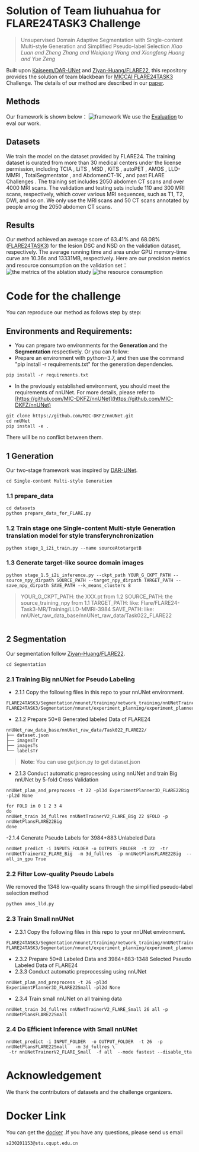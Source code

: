 ﻿#  Solution of Team liuhuahua for FLARE24TASK3 Challenge

>Unsupervised Domain Adaptive Segmentation with Single-content Multi-style Generation and Simplified Pseudo-label Selection
_Xiao Luan and Zheng Zhang and Weiqiang Wang and Xiongfeng Huang and Yue Zeng_

Built upon [Kaiseem/DAR-UNet](https://github.com/Kaiseem/DAR-UNet) and [Ziyan-Huang/FLARE22](https://github.com/Ziyan-Huang/FLARE22), this repository provides the solution of team blackbean for [MICCAI FLARE24TASK3](https://www.codabench.org/competitions/2296/) Challenge. The details of our method are described in our [paper](https://openreview.net/forum?id=705SUzdm3p).


## Methods

Our framework is shown below：
![framework]()
We use the [Evaluation](https://github.com/JunMa11/FLARE/tree/main/FLARE22/Evaluation) to eval our work.
## Datasets

We train the model on the dataset provided by FLARE24.
The training dataset is curated from more than 30 medical centers under the license permission, including TCIA , LiTS , MSD , KiTS , autoPET , AMOS , LLD-MMRI , TotalSegmentator , and AbdomenCT-1K , and past FLARE Challenges . The training set includes 2050 abdomen CT scans and over 4000 MRI scans. The validation and testing sets include 110 and 300 MRI scans, respectively, which cover various MRI sequences, such as T1, T2, DWI, and so on.
We only use the MRI scans and 50 CT scans annotated by people amog the 2050 abdomen CT scans.



## Results

Our method achieved an average score of 63.41% and 68.08%([FLARE24TASK3](https://www.codabench.org/competitions/2296/#/results-tab)) for the lesion DSC and NSD on the validation dataset, respectively. The average running time and area under GPU memory-time curve are 10.36s and 13331MB, respectively.
Here are our precision metrics and resource consumption on the validation set：
![the metrics of the ablation study]()
![the resource consumption]()
# Code for the challenge

You can reproduce our method as follows step by step:

## Environments and Requirements:
-   You can prepare two environments for the **Generation** and the **Segmentation** respectively. Or you can follow:
- Prepare an environment with python=3.7, and then use the command "pip install -r requirements.txt" for the generation dependencies.
```
pip install -r requirements.txt
```
- In the previously established environment, you should meet the requirements of nnUNet. For more details, please refer to [https://github.com/MIC-DKFZ/nnUNet](https://github.com/MIC-DKFZ/nnUNet)
```
git clone https://github.com/MIC-DKFZ/nnUNet.git
cd nnUNet
pip install -e .
```
There will be no conflict between them.


## 1 Generation

Our two-stage framework was inspired by [DAR-UNet](https://github.com/Kaiseem/DAR-UNet).
```
cd Single-content Multi-style Generation
```
### 1.1  prepare_data
```
cd datasets
python prepare_data_for_FLARE.py
```

### 1.2  Train stage one Single-content Multi-style Generation translation model for style transferynchronization

```
python stage_1_i2i_train.py --name sourceAtotargetB
```


### 1.3 Generate target-like source domain images

```
python stage_1.5_i2i_inference.py --ckpt_path YOUR_G_CKPT_PATH --source_npy_dirpath SOURCE_PATH --target_npy_dirpath TARGET_PATH --save_npy_dirpath SAVE_PATH --k_means_clusters 8
```
>YOUR_G_CKPT_PATH: the XXX.pt from 1.2
SOURCE_PATH: the source_training_npy from 1.1
TARGET_PATH: like:
 Flare/FLARE24-Task3-MR/Training/LLD-MMRI-3984
SAVE_PATH: like: nnUNet_raw_data_base/nnUNet_raw_data/Task022_FLARE22
```
```

## 2 Segmentation
Our segmentation  follow  [Ziyan-Huang/FLARE22](https://github.com/Ziyan-Huang/FLARE22).
```
cd Segmentation
```


### 2.1 Training Big nnUNet for Pseudo Labeling

- 2.1.1 Copy the following files in this repo to your nnUNet environment.
```
FLARE24TASK3/Segmentation/nnunet/training/network_training/nnUNetTrainerV2_FLARE.py
FLARE24TASK3/Segmentation/nnunet/experiment_planning/experiment_planner_FLARE22Big.py
```
- 2.1.2 Prepare 50*8 Generated labeled Data of FLARE24
```
nnUNet_raw_data_base/nnUNet_raw_data/Task022_FLARE22/
├── dataset.json
├── imagesTr
├── imagesTs
└── labelsTr
```
> **Note:** You can use getjson.py to get dataset.json
- 2.1.3 Conduct automatic preprocessing using nnUNet and  train Big nnUNet by 5-fold Cross Validation
```
nnUNet_plan_and_preprocess -t 22 -pl3d ExperimentPlanner3D_FLARE22Big -pl2d None
```
```
for FOLD in 0 1 2 3 4
do
nnUNet_train 3d_fullres nnUNetTrainerV2_FLARE_Big 22 $FOLD -p nnUNetPlansFLARE22Big
done
```
-2.1.4  Generate Pseudo Labels for 3984+883 Unlabeled Data
```
nnUNet_predict -i INPUTS_FOLDER -o OUTPUTS_FOLDER  -t 22  -tr nnUNetTrainerV2_FLARE_Big  -m 3d_fullres  -p nnUNetPlansFLARE22Big  --all_in_gpu True 
```

### 2.2  Filter Low-quality Pseudo Labels
We removed the 1348 low-quality scans through the simplified pseudo-label selection method
```
python amos_lld.py
```
### 2.3  Train Small nnUNet
- 2.3.1 Copy the following files in this repo to your nnUNet environment.
 ```
FLARE24TASK3/Segmentation/nnunet/training/network_training/nnUNetTrainerV2_FLARE.py
FLARE24TASK3/Segmentation/nnunet/experiment_planning/experiment_planner_FLARE22Small.py
```
- 2.3.2 Prepare 50*8 Labeled Data and 3984+883-1348 Selected Pseudo Labeled Data of FLARE24
- 2.3.3 Conduct automatic preprocessing using nnUNet
```
nnUNet_plan_and_preprocess -t 26 -pl3d ExperimentPlanner3D_FLARE22Small -pl2d None
```
- 2.3.4  Train small nnUNet on all training data
```
nnUNet_train 3d_fullres nnUNetTrainerV2_FLARE_Small 26 all -p nnUNetPlansFLARE22Small
```
### 2.4  Do Efficient Inference with Small nnUNet
```
nnUNet_predict -i INPUT_FOLDER  -o OUTPUT_FOLDER  -t 26  -p nnUNetPlansFLARE22Small   -m 3d_fullres \
 -tr nnUNetTrainerV2_FLARE_Small  -f all  --mode fastest --disable_tta
```

# Acknowledgement
We thank the contributors of datasets and the challenge organizers.
# Docker Link
You can get the [docker](https://pan.baidu.com/s/11RM32jPOBzFmzeGBH6sB7A?pwd=8888) .If you have any questions, please send us email 
```
s230201153@stu.cqupt.edu.cn
``` 
